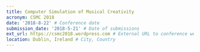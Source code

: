 ```yaml
---
title: Computer Simulation of Musical Creativity
acronym: CSMC 2018
date: '2018-8-22' # Conference date
submission_date: '2018-5-21' # Date of submissions
ext_url: https://csmc2018.wordpress.com # External URL to conference website
location: Dublin, Ireland # City, Country
---
```

